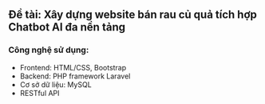 ## Đề tài: Xây dựng website bán rau củ quả tích hợp Chatbot AI đa nền tảng

### Công nghệ sử dụng:
- Frontend: HTML/CSS, Bootstrap
- Backend: PHP framework Laravel
- Cơ sở dữ liệu: MySQL
- RESTful API
